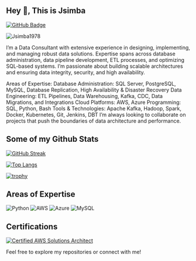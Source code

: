 ## Hey 👋, This is Jsimba 

[![GitHub Badge](https://img.shields.io/badge/-GitHub-181717?style=flat&logo=github&logoColor=white)](https://github.com/Jsimba1978)
<p align=left> <img src=https://komarev.com/ghpvc/?username=Jsimba1978 alt=Jsimba1978 /> </p>

I’m a Data Consultant  with extensive experience in designing, implementing, and managing robust data solutions. Expertise spans across database administration, data pipeline development, ETL processes, and optimizing SQL-based systems. I’m passionate about building scalable architectures and ensuring data integrity, security, and high availability.

Areas of Expertise: 
Database Administration: SQL Server, PostgreSQL, MySQL, Database Replication, High Availability & Disaster Recovery
Data Engineering: ETL Pipelines, Data Warehousing, Kafka, CDC, Data Migrations, and Integrations
Cloud Platforms: AWS, Azure
Programming: SQL, Python, Bash
Tools & Technologies: Apache Kafka, Hadoop, Spark, Docker, Kubernetes, Git, Jenkins, DBT
I’m always looking to collaborate on projects that push the boundaries of data architecture and performance.

## Some of my Github Stats

[![GitHub Streak](https://github-readme-streak-stats.herokuapp.com/?user=Jsimba1978&theme=dark)](https://git.io/streak-stats) 

[![Top Langs](https://github-readme-stats.vercel.app/api/top-langs/?username=Jsimba1978&layout=compact&theme=dark)](https://github.com/Jsimba1978/github-readme-stats)

[![trophy](https://github-profile-trophy.vercel.app/?username=Jsimba1978&theme=onedark)](https://github.com/ryo-ma/github-profile-trophy) 


## Areas of Expertise

![Python](https://img.shields.io/badge/-Python-3776AB?style=flat-square&logo=python&logoColor=white) 
![AWS](https://img.shields.io/badge/-AWS-232F3E?style=flat-square&logo=amazon-aws&logoColor=white) 
![Azure](https://img.shields.io/badge/-Azure-0089D6?style=flat-square&logo=microsoft-azure&logoColor=white)
![MySQL](https://img.shields.io/badge/-MySQL-4479A1?style=flat-square&logo=mysql&logoColor=white)

## Certifications

[![Certified AWS Solutions Architect](https://img.shields.io/badge/AWS-Solutions%20Architect-blue)](https://www.credly.com/badges/your-badge-link) 



Feel free to explore my repositories or connect with me!
